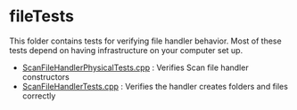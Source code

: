 # fileTests

This folder contains tests for verifying file handler behavior. Most of these tests
depend on having infrastructure on your computer set up.

* [ScanFileHandlerPhysicalTests.cpp](./ScanFileHandlerPhysicalTests.cpp) : Verifies Scan file handler constructors
* [ScanFileHandlerTests.cpp](./ScanFileHandlerTests.cpp) : Verifies the handler creates folders and files correctly
